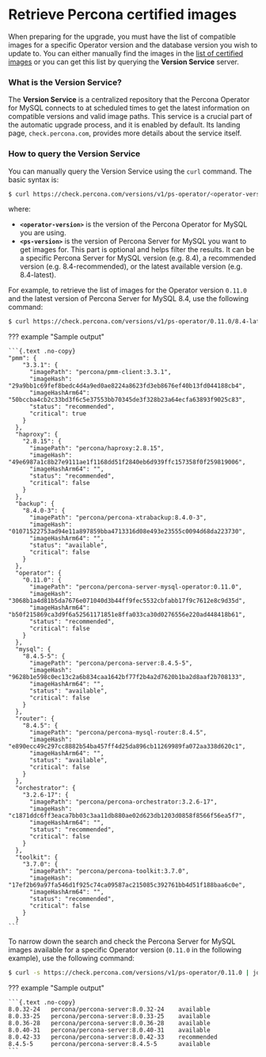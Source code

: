 # Retrieve Percona certified images

When preparing for the upgrade, you must have the list of compatible images for a specific Operator version and the database version you wish to update to. You can either manually find the images in the [list of certified images](images.md) or you can get this list by querying the **Version Service** server. 

### What is the Version Service?

The **Version Service** is a centralized repository that the Percona Operator for MySQL connects to at scheduled times to get the latest information on compatible versions and valid image paths. This service is a crucial part of the automatic upgrade process, and it is enabled by default. Its landing page, `check.percona.com`, provides more details about the service itself.

### How to query the Version Service

You can manually query the Version Service using the `curl` command. The basic syntax is:

```{.bash data-prompt="$"}
$ curl https://check.percona.com/versions/v1/ps-operator/<operator-version>/<ps-version> | jq -r '.versions[].matrix'
```

where:

* **`<operator-version>`** is the version of the Percona Operator for MySQL you are using.
* **`<ps-version>`** is the version of Percona Server for MySQL you want to get images for. This part is optional and helps filter the results. It can be a specific Percona Server for MySQL version (e.g. 8.4), a recommended version (e.g. 8.4-recommended), or the latest available version (e.g. 8.4-latest).

For example, to retrieve the list of images for the Operator version `0.11.0` and the latest version of Percona Server for MySQL 8.4, use the following command:

```{.bash data-prompt="$"}
$ curl https://check.percona.com/versions/v1/ps-operator/0.11.0/8.4-latest | jq -r '.versions[].matrix'
```

??? example "Sample output"

    ```{.text .no-copy}
    "pmm": {
        "3.3.1": {
          "imagePath": "percona/pmm-client:3.3.1",
          "imageHash": "29a9bb1c69fef8bedc4d4a9ed0ae8224a8623fd3eb8676ef40b13fd044188cb4",
          "imageHashArm64": "50bccba4cb2c33bd3f6c5e37553bb70345de3f328b23a64ecfa63893f9025c83",
          "status": "recommended",
          "critical": true
        }
      },
      "haproxy": {
        "2.8.15": {
          "imagePath": "percona/haproxy:2.8.15",
          "imageHash": "49e6987a1c8b27e9111ae1f1168dd51f2840eb6d939ffc157358f0f259819006",
          "imageHashArm64": "",
          "status": "recommended",
          "critical": false
        }
      },
      "backup": {
        "8.4.0-3": {
          "imagePath": "percona/percona-xtrabackup:8.4.0-3",
          "imageHash": "01071522753ad94e11a897859bba4713316d08e493e23555c0094d68da223730",
          "imageHashArm64": "",
          "status": "available",
          "critical": false
        }
      },
      "operator": {
        "0.11.0": {
          "imagePath": "percona/percona-server-mysql-operator:0.11.0",
          "imageHash": "3068b1a4d81b5da7676e071040d3b44ff9fec5532cbfabb17f9c7612e8c9d35d",
          "imageHashArm64": "b50f215869ca3d9f6a52561171851e8ffa033ca30d0276556e220ad448418b61",
          "status": "recommended",
          "critical": false
        }
      },
      "mysql": {
        "8.4.5-5": {
          "imagePath": "percona/percona-server:8.4.5-5",
          "imageHash": "9628b1e598c0ec13c2a6b834caa1642bf77f2b4a2d7620b1ba2d8aaf2b708133",
          "imageHashArm64": "",
          "status": "available",
          "critical": false
        }
      },
      "router": {
        "8.4.5": {
          "imagePath": "percona/percona-mysql-router:8.4.5",
          "imageHash": "e890ecc49c297cc8882b54ba457ff4d25da896cb11269989fa072aa338d620c1",
          "imageHashArm64": "",
          "status": "available",
          "critical": false
        }
      },
      "orchestrator": {
        "3.2.6-17": {
          "imagePath": "percona/percona-orchestrator:3.2.6-17",
          "imageHash": "c1871ddc6ff3eaca7bb03c3aa11db880ae02d623db1203d0858f8566f56ea5f7",
          "imageHashArm64": "",
          "status": "recommended",
          "critical": false
        }
      },
      "toolkit": {
        "3.7.0": {
          "imagePath": "percona/percona-toolkit:3.7.0",
          "imageHash": "17ef2b69a97fa546d1f925c74ca09587ac215085c392761bb4d51f188baa6c0e",
          "imageHashArm64": "",
          "status": "recommended",
          "critical": false
        }
      }
    ```

To narrow down the search and check the Percona Server for MySQL images available for a specific Operator version (`0.11.0` in the following example), use the following command:

```{.bash data-prompt="$"}
$ curl -s https://check.percona.com/versions/v1/ps-operator/0.11.0 | jq -r '.versions[0].matrix.mysql | to_entries[] | "\(.key)\t\(.value.imagePath)\t\(.value.status)"'
```

??? example "Sample output"
 
    ```{.text .no-copy}
    8.0.32-24   percona/percona-server:8.0.32-24    available
    8.0.33-25   percona/percona-server:8.0.33-25    available
    8.0.36-28   percona/percona-server:8.0.36-28    available
    8.0.40-31   percona/percona-server:8.0.40-31    available
    8.0.42-33   percona/percona-server:8.0.42-33    recommended
    8.4.5-5     percona/percona-server:8.4.5-5      available
    ```
